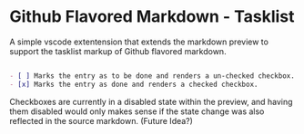 # Github Flavored Markdown - Tasklist

A simple vscode extentension that extends the markdown preview to support the tasklist markup of Github flavored markdown.

```markdown

- [ ] Marks the entry as to be done and renders a un-checked checkbox.
- [x] Marks the entry as done and renders a checked checkbox.

```

Checkboxes are currently in a disabled state within the preview, and having them disabled would only makes sense if the state change was also reflected in the source markdown. (Future Idea?)
